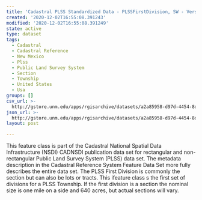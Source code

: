 ```yaml
---
title: 'Cadastral PLSS Standardized Data - PLSSFirstDivision, SW - Version 1.1'
created: '2020-12-02T16:55:08.391243'
modified: '2020-12-02T16:55:08.391249'
state: active
type: dataset
tags:
  - Cadastral
  - Cadastral Reference
  - New Mexico
  - Plss
  - Public Land Survey System
  - Section
  - Township
  - United States
  - Usa
groups: []
csv_url: >-
  http://gstore.unm.edu/apps/rgisarchive/datasets/a2a85958-d97d-4454-8dc0-4b5ad74a2b88/PLSSFirstDivision_SW.derived.csv
json_url: >-
  http://gstore.unm.edu/apps/rgisarchive/datasets/a2a85958-d97d-4454-8dc0-4b5ad74a2b88/PLSSFirstDivision_SW.derived.json
layout: post

---
```


This feature class is part of the Cadastral National Spatial Data Infrastructure (NSDI) CADNSDI publication data set for rectangular and non-rectangular Public Land Survey System (PLSS) data set.  The metadata description in the Cadastral Reference System Feature Data Set more fully describes the entire data set.
The PLSS First Division is commonly the section but can also be lots or tracts. This ifeature class s the first set of divisions for a PLSS Township. If the first division is a section the nominal size is one mile on a side and 640 acres, but actual sections will vary.

